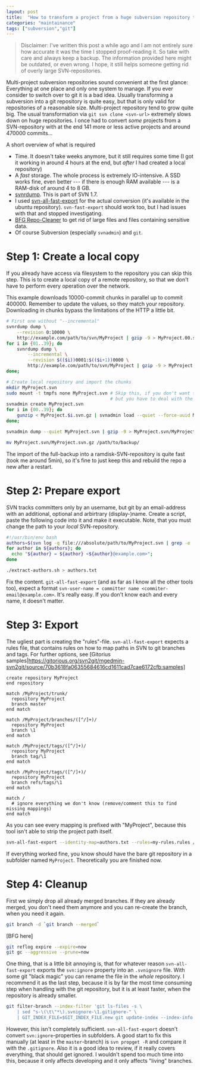 ```yaml
---
layout: post
title:  "How to transform a project from a huge subversion repository to git"
categories: "maintainance"
tags: ["subversion","git"]
---
```


> Disclaimer: I've written this post a while ago and I am not entirely sure how accurate it
> was the time I stopped proof-reading it. So take with care and always keep a backup. The
>information provided here might be outdated, or even wrong. I hope, it still helps someone
> getting rid of overly large SVN-repositories.


Multi-project subversion repositories sound convenient at the first glance: Everything
at one place and only one system to manage. If you ever consider to switch over to git
it is a bad idea. Usually transforming a subversion into a git repository is quite easy,
but that is only valid for repositories of a reasonable size. Multi-project repository
tend to grow quite big. The usual transformation via `git svn clone <svn-url>` extremely
slows down on huge repositories. I once had to convert _some_ projects from a SVN-repository
with at the end 141 more or less active projects and around 470000 commits...

A short overview of what is required

* Time. It doesn't take weeks anymore, but it still requires some time (I got it working in
    around 4 hours at the end, but _after_ I had created a local repository)
* A _fast_ storage. The whole process is extremely IO-intensive. A SSD works fine, even better
    --- if there is enough RAM available --- is a RAM-disk of around 4 to 8 GB.
* [svnrdump](http://svnbook.red-bean.com/en/1.7/svn.ref.svnrdump.c.dump.html). This is part
    of SVN 1.7.
* I used [svn-all-fast-export](http://dev.man-online.org/man1/svn-all-fast-export/) for
    the actual conversion (it's available in the ubuntu repository). `svn-fast-export` should
    work too, but I had issues with that and stopped investigating.
* [BFG Repo-Cleaner](http://rtyley.github.io/bfg-repo-cleaner/) to get rid of large files
    and files containing sensitive data.
* Of course Subversion (especially `svnadmin`) and `git`.


Step 1: Create a local copy
====
If you already have access via filesystem to the repository you can skip this step. This is to create a
local copy of a remote repository, so that we don't have to perform every operation over the network.

This example downloads 10000-commit chunks in parallel up to commit 400000. Remember to update the values,
so they match your repository. Downloading in chunks bypass the limitations of the HTTP a little bit.

~~~bash
# First one without "--incremental"
svnrdump dump \
    --revision 0:10000 \
    http://example.com/path/to/svn/MyProject | gzip -9 > MyProject.00.svn.gz
for i in {01..39}; do
    svnrdump dump \
        --incremental \
        --revision $(($i))0001:$(($i+1))0000 \
        http://example.com/path/to/svn/MyProject | gzip -9 > MyProject.$i.svn.gz
done;

# Create local repository and import the chunks
mkdir MyProject.svn
sudo mount -t tmpfs none MyProject.svn # Skip this, if you don't want to use a ramdisk,
                                       # but you have to deal with the consequences yourself
svnadmin create MyProject.svn
for i in {00..39}; do
    gunzip < MyProject.$i.svn.gz | svnadmin load --quiet --force-uuid MyProject.svn;
done;

svnadmin dump --quiet MyProject.svn | gzip -9 > MyProject.svn/MyProject.svn.gz

mv MyProject.svn/MyProject.svn.gz /path/to/backup/
~~~

The import of the full-backup into a ramdisk-SVN-repository is quite fast (took me
around 5min), so it's fine to just keep this and rebuild the repo a new after a restart.


Step 2: Prepare export
===

SVN tracks committers only by an username, but git by an email-address with an additional,
optional and arbirtrary (display-)name. Create a script, paste the following code into it
and make it executable. Note, that you must change the path to your _local_ SVN-repository.

~~~bash
#!/usr/bin/env bash
authors=$(svn log -q file:///absolute/path/to/MyProject.svn | grep -e '^r' | awk 'BEGIN { FS = "|" } ; { print $2 }' | sort | uniq)
for author in ${authors}; do
  echo "${author} = ${author} <${author}@example.com>";
done
~~~

~~~bash
./extract-authors.sh > authors.txt
~~~

Fix the content. `git-all-fast-export` (and as far as I know all the other tools too), expect
a format `svn-user-name = committer name <commiter-email@example.com>`. It's really easy. If you don't know
each and every name, it doesn't matter.

Step 3: Export
===

The ugliest part is creating the "rules"-file. `svn-all-fast-export` expects a rules file, that contains
rules on how to map paths in SVN to git branches and tags. For further options, see
[Gitorius samples|https://gitorious.org/svn2git/mgedmin-svn2git/source/70b3618fa06355684616cd1611cad7cae6172cfb:samples]

~~~
create repository MyProject
end repository

match /MyProject/trunk/
  repository MyProject
  branch master
end match

match /MyProject/branches/([^/]+)/
  repository MyProject
  branch \1
end match

match /MyProject/tags/([^/]+)/
  repository MyProject
  branch tag/\1
end match

match /MyProject/tags/([^/]+)/
  repository MyProject
  branch refs/tags/\1
end match

match /
  # ignore everything we don't know (remove/comment this to find missing mappings)
end match
~~~

As you can see every mapping is prefixed with "MyProject", because this tool isn't able
to strip the project path itself.

~~~bash
svn-all-fast-export --identity-map=authors.txt --rules=my-rules.rules /path/to/local/svn
~~~

If everything worked fine, you know should have the bare git repository in a subfolder named
`MyProject`. Theoretically you are finished now.

Step 4: Cleanup
===
First we simply drop all already merged branches. If they are already merged, you don't need
them anymore and you can re-create the branch, when you need it again.

~~~bash
git branch -d `git branch --merged`
~~~



[BFG here]

~~~bash
git reflog expire --expire=now
git gc --aggressive --prune=now
~~~

One thing, that is a little bit annoying is, that for whatever reason `svn-all-fast-export` exports
the `svn:ignore` property into an `.svnignore` file. With some git "black magic" you can rename
the file in the _whole_ repository. I recommend it as the last step, because it is by far the most
time consuming step when handling with the git repository, but it is at least faster, when the
repository is already smaller.

~~~bash
git filter-branch --index-filter 'git ls-files -s \
    | sed "s-\(\t\"*\).svnignore-\1.gitignore-" \
    | GIT_INDEX_FILE=$GIT_INDEX_FILE.new git update-index --index-info && mv "$GIT_INDEX_FILE.new" "$GIT_INDEX_FILE"' HEAD
~~~

However, this isn't completely sufficient. `svn-all-fast-export` doesn't convert
`svn:ignore`-properties in subfolders. A good start to fix this manually (at least in the
`master`-branch) is `svn propget -R` and compare it with the `.gitignore`. Also it is
a good idea to review, if it really covers everything, that should get ignored. I wouldn't
spend too much time into this, because it only affects developing and it only affects
"living" branches.

